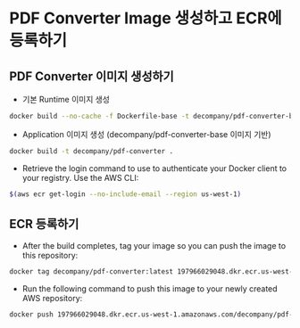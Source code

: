 PDF Converter Image 생성하고 ECR에 등록하기
====

## PDF Converter 이미지 생성하기

* 기본 Runtime 이미지 생성

```bash
docker build --no-cache -f Dockerfile-base -t decompany/pdf-converter-base .
```

* Application 이미지 생성 (decompany/pdf-converter-base 이미지 기반)

```bash
docker build -t decompany/pdf-converter .
```

* Retrieve the login command to use to authenticate your Docker client to your registry.
Use the AWS CLI:

```bash
$(aws ecr get-login --no-include-email --region us-west-1)
```

## ECR 등록하기

* After the build completes, tag your image so you can push the image to this repository:
```bash
docker tag decompany/pdf-converter:latest 197966029048.dkr.ecr.us-west-1.amazonaws.com/decompany/pdf-converter:latest
```

* Run the following command to push this image to your newly created AWS repository:

```bash
docker push 197966029048.dkr.ecr.us-west-1.amazonaws.com/decompany/pdf-converter:latest
```